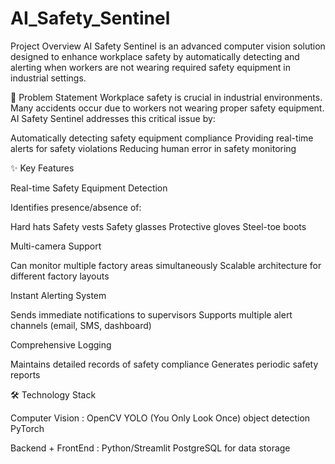 # AI_Safety_Sentinel

Project Overview
AI Safety Sentinel is an advanced computer vision solution designed to enhance workplace safety by automatically detecting and alerting when workers are not wearing required safety equipment in industrial settings.

🎯 Problem Statement
Workplace safety is crucial in industrial environments. Many accidents occur due to workers not wearing proper safety equipment. AI Safety Sentinel addresses this critical issue by:

Automatically detecting safety equipment compliance
Providing real-time alerts for safety violations
Reducing human error in safety monitoring

✨ Key Features

Real-time Safety Equipment Detection

Identifies presence/absence of:

Hard hats
Safety vests
Safety glasses
Protective gloves
Steel-toe boots


Multi-camera Support

Can monitor multiple factory areas simultaneously
Scalable architecture for different factory layouts


Instant Alerting System

Sends immediate notifications to supervisors
Supports multiple alert channels (email, SMS, dashboard)


Comprehensive Logging

Maintains detailed records of safety compliance
Generates periodic safety reports

🛠 Technology Stack

Computer Vision :
OpenCV
YOLO (You Only Look Once) object detection
PyTorch

Backend + FrontEnd :
Python/Streamlit
PostgreSQL for data storage
